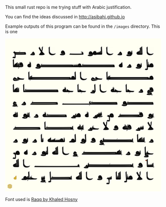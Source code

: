 This small rust repo is me trying stuff with Arabic justification.

You can find the ideas discussed in http://asibahi.github.io

Example outputs of this program can be found in the `/images` directory. This is one

![الله نور السماوات والأرض](images/noor_50.png)

Font used is [Raqq by Khaled Hosny](https://aliftype.com/raqq/english)
